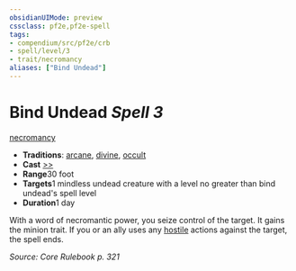 ```yaml
---
obsidianUIMode: preview
cssclass: pf2e,pf2e-spell
tags:
- compendium/src/pf2e/crb
- spell/level/3
- trait/necromancy
aliases: ["Bind Undead"]
---
```

# Bind Undead *Spell 3*   
[necromancy](/rules/traits/necromancy.md)  

- **Traditions**: [arcane](/rules/traits/arcane.md), [divine](/rules/traits/divine.md), [occult](/rules/traits/occult.md)
- **Cast** [>>](/rules/core-rulebook/chapter-9-playing-the-game.md#Actions "Two-Action") 
- **Range**30 foot
- **Targets**1 mindless undead creature with a level no greater than bind undead's spell level
- **Duration**1 day

With a word of necromantic power, you seize control of the target. It gains the minion trait. If you or an ally uses any [hostile](/rules/conditions.md#Hostile) actions against the target, the spell ends.

*Source: Core Rulebook p. 321*